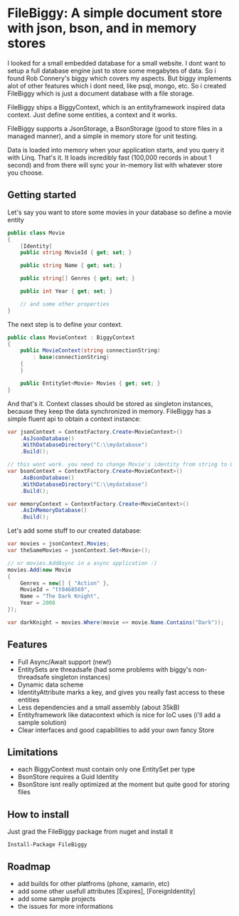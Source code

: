 # FileBiggy: A simple document store with json, bson, and in memory stores

I looked for a small embedded database for a small website. I dont want to setup a full database engine just to store some megabytes of data. So i found Rob Connery's biggy which covers my aspects. But biggy implements alot of other features which i dont need, like psql, mongo, etc. So i created FileBiggy which is just a document database with a file storage. 

FileBiggy ships a BiggyContext, which is an entityframework inspired data context. Just define some entities, a context and it works.

FileBiggy supports a JsonStorage, a BsonStorage (good to store files in a managed manner), and a simple in memory store for unit testing.

Data is loaded into memory when your application starts, and you query it with Linq. That's it. It loads incredibly fast (100,000 records in about 1 second) and from there will sync your in-memory list with whatever store you choose. 

## Getting started

Let's say you want to store some movies in your database so define a movie entity

```csharp
public class Movie
{
    [Identity]
    public string MovieId { get; set; }

    public string Name { get; set; }

    public string[] Genres { get; set; }

    public int Year { get; set; }

    // and some other properties
}
```

The next step is to define your context.

```csharp
public class MovieContext : BiggyContext
{
    public MovieContext(string connectionString)
        : base(connectionString)
    {
    }

    public EntitySet<Movie> Movies { get; set; }
}
```

And that's it. Context classes should be stored as singleton instances, because they keep the data synchronized in memory.
FileBiggy has a simple fluent api to obtain a context instance:

```csharp
var jsonContext = ContextFactory.Create<MovieContext>()
    .AsJsonDatabase()
    .WithDatabaseDirectory("C:\\mydatabase")
    .Build();

// this wont work. you need to change Movie's identity from string to Guid
var bsonContext = ContextFactory.Create<MovieContext>()
    .AsBsonDatabase()
    .WithDatabaseDirectory("C:\\mydatabase")
    .Build();

var memoryContext = ContextFactory.Create<MovieContext>()
    .AsInMemoryDatabase()
    .Build();
```

Let's add some stuff to our created database:

```csharp
var movies = jsonContext.Movies;
var theSameMovies = jsonContext.Set<Movie>();

// or movies.AddAsync in a async application :)
movies.Add(new Movie
{
    Genres = new[] { "Action" },
    MovieId = "tt0468569",
    Name = "The Dark Knight",
    Year = 2008
});

var darkKnight = movies.Where(movie => movie.Name.Contains("Dark"));
```

## Features

- Full Async/Await support (new!)
- EntitySets are threadsafe (had some problems with biggy's non-threadsafe singleton instances)
- Dynamic data scheme
- IdentityAttribute marks a key, and gives you really fast access to these entities
- Less dependencies and a small assembly (about 35kB)
- Entityframework like datacontext which is nice for IoC uses (i'll add a sample solution)
- Clear interfaces and good capabilities to add your own fancy Store


## Limitations

- each BiggyContext must contain only one EntitySet per type
- BsonStore requires a Guid Identity
- BsonStore isnt really optimized at the moment but quite good for storing files

## How to install

Just grad the FileBiggy package from nuget and install it

```
Install-Package FileBiggy
```

## Roadmap

- add builds for other platfroms (phone, xamarin, etc)
- add some other usefull attributes [Expires], [ForeignIdentity]
- add some sample projects
- the issues for more informations
